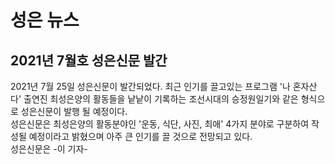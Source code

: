 <head>
  <title>SeongEun news</title> <meta charset="utf-8">
</head>
<body>
  <h1>성은 뉴스</h1>

<p><h2>2021년 7월호 성은신문 발간 </h2></p>
2021년 7월 25일 성은신문이 발간되었다. 최근 인기를 끌고있는 프로그램 '나 혼자산다'
출연진 최성은양의 활동들을 낱낱이 기록하는 조선시대의 승정원일기와 같은 형식으로
성은신문이 발행 될 예정이다.<br>
성은신문은 최성은양의 활동분야인
'운동, 식단, 사진, 최애' 4가지 분야로 구분하여 작성될 예정이라고 밝혔으며
아주 큰 인기를 끌 것으로 전망되고 있다. <br>
성은신문은
-이 기자-
